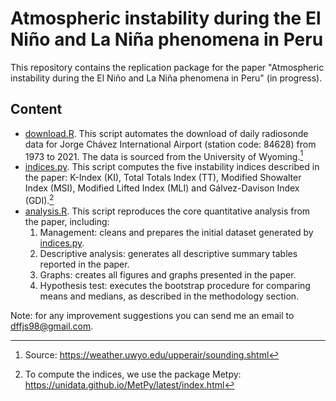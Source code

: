 # Atmospheric instability during the El Niño and La Niña phenomena in Peru
This repository contains the replication package for the paper "Atmospheric instability during the El Niño and La Niña phenomena in Peru" (in progress).

## Content
- [download.R](/download.R). This script automates the download of daily radiosonde data for Jorge Chávez International Airport (station code: 84628) from 1973 to 2021. The data is sourced from the University of Wyoming.[^1]
- [indices.py](/indices.py). This script computes the five instability indices described in the paper: K-Index (KI), Total Totals Index (TT), Modified Showalter Index (MSI), Modified Lifted Index (MLI) and Gálvez-Davison Index (GDI).[^2]
- [analysis.R](/analysis.R). This script reproduces the core quantitative analysis from the paper, including:
  1. Management: cleans and prepares the initial dataset generated by [indices.py](/indices.py).
  2. Descriptive analysis: generates all descriptive summary tables reported in the paper.
  3. Graphs: creates all figures and graphs presented in the paper.
  4. Hypothesis test: executes the bootstrap procedure for comparing means and medians, as described in the methodology section.
       
Note: for any improvement suggestions you can send me an email to dffjs98@gmail.com.

   
[^1]: Source: https://weather.uwyo.edu/upperair/sounding.shtml
[^2]: To compute the indices, we use the package Metpy: https://unidata.github.io/MetPy/latest/index.html
